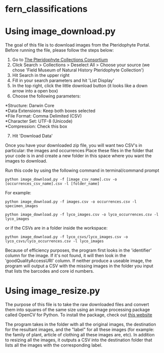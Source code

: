 # fern_classifications

# Using image_download.py
The goal of this file is to download images from the Pteridophyte Portal. Before running the file, please follow the steps below:
1. Go to [The Pteridophyte Collections Consortium](http://www.pteridoportal.org/portal/)
2. Click Search > Collections > Deselect All > Choose your source (we chose 'Field Museum of Natural History Pteridophyte Collection')
3. Hit Search in the upper right
4. Fill in your search parameters and hit 'List Display'
5. In the top right, click the little download button (it looks like a down arrow into a open box)
6. Choose the following parameters:

  *Structure: Darwin Core  
   *Data Extensions: Keep both boxes selected   
   *File Format: Comma Delimited (CSV)   
   *Character Set: UTF-8 (Unicode)   
   *Compression: Check this box   
   
7. Hit 'Download Data'

Once you have your downloaded zip file, you will want two CSV's in particular: the images and occurrences
Place these files in the folder that your code is in and create a new folder in this space where you want the images to download.

Run this code by using the following command in terminal/command prompt

`python image_download.py -f [image_csv_name].csv -o [occurrences_csv_name].csv -l [folder_name]`

For example:

`python image_download.py -f images.csv -o occurrences.csv -l specimen_images`

`python image_download.py -f lyco_images.csv -o lyco_occurrences.csv -l lyco_images`

or if the CSVs are in a folder inside the workspace:

`python image_download.py -f lyco_csvs/lyco_images.csv -o lyco_csvs/lyco_occurrences.csv -l lyco_images`

Because of efficiency purposes, the program first looks in the 'identifier' column for the image. If it's not found, it will then look in the 'goodQualityAccessURI' column. If neither produce a useable image, the program will output a CSV with the missing images in the folder you input that lists the barcodes and core id numbers.

# Using image_resize.py

The purpose of this file is to take the raw downloaded files and convert them into squares of the same size using an image processing package called OpenCV for Python. To install the package, check out [this website](https://pypi.org/project/opencv-python/) 

The program takes in the folder with all the original images, the destination for the resultant images, and the "label" for all these images (for example: the family of plant, article of clothing all these images are, etc). In addition to resizing all the images, it outputs a CSV into the destination folder that lists all the images with the corresponding label. 
